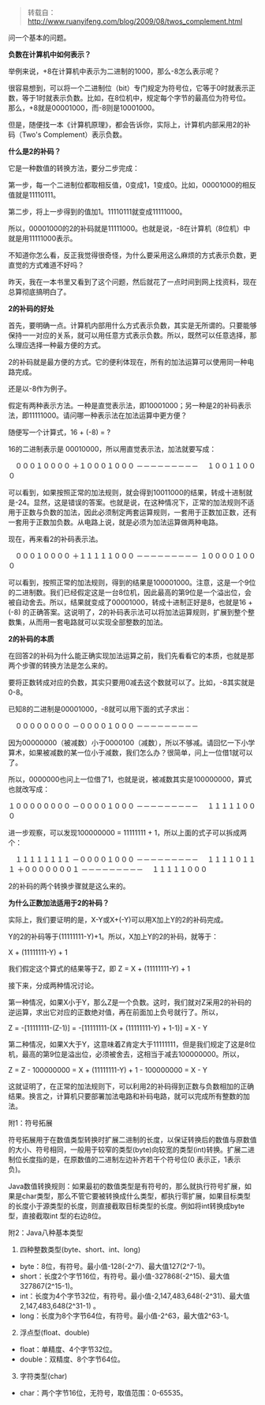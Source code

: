 > 转载自：http://www.ruanyifeng.com/blog/2009/08/twos_complement.html

问一个基本的问题。

**负数在计算机中如何表示？**

举例来说，+8在计算机中表示为二进制的1000，那么-8怎么表示呢？

很容易想到，可以将一个二进制位（bit）专门规定为符号位，它等于0时就表示正数，等于1时就表示负数。比如，在8位机中，规定每个字节的最高位为符号位。那么，+8就是00001000，而-8则是10001000。

但是，随便找一本《计算机原理》，都会告诉你，实际上，计算机内部采用2的补码（Two's Complement）表示负数。

**什么是2的补码？**

它是一种数值的转换方法，要分二步完成：

第一步，每一个二进制位都取相反值，0变成1，1变成0。比如，00001000的相反值就是11110111。

第二步，将上一步得到的值加1。11110111就变成11111000。

所以，00001000的2的补码就是11111000。也就是说，-8在计算机（8位机）中就是用11111000表示。

不知道你怎么看，反正我觉得很奇怪，为什么要采用这么麻烦的方式表示负数，更直觉的方式难道不好吗？

昨天，我在一本书里又看到了这个问题，然后就花了一点时间到网上找资料，现在总算彻底搞明白了。

**2的补码的好处**

首先，要明确一点。计算机内部用什么方式表示负数，其实是无所谓的。只要能够保持一一对应的关系，就可以用任意方式表示负数。所以，既然可以任意选择，那么理应选择一种最方便的方式。

2的补码就是最方便的方式。它的便利体现在，所有的加法运算可以使用同一种电路完成。

还是以-8作为例子。

假定有两种表示方法。一种是直觉表示法，即10001000；另一种是2的补码表示法，即11111000。请问哪一种表示法在加法运算中更方便？

随便写一个计算式，16 + (-8) = ?

16的二进制表示是 00010000，所以用直觉表示法，加法就要写成：

　０００１００００
＋１０００１０００
－－－－－－－－－
　１００１１０００

可以看到，如果按照正常的加法规则，就会得到10011000的结果，转成十进制就是-24。显然，这是错误的答案。也就是说，在这种情况下，正常的加法规则不适用于正数与负数的加法，因此必须制定两套运算规则，一套用于正数加正数，还有一套用于正数加负数。从电路上说，就是必须为加法运算做两种电路。

现在，再来看2的补码表示法。

　０００１００００
＋１１１１１０００
－－－－－－－－－
１００００１０００

可以看到，按照正常的加法规则，得到的结果是100001000。注意，这是一个9位的二进制数。我们已经假定这是一台8位机，因此最高的第9位是一个溢出位，会被自动舍去。所以，结果就变成了00001000，转成十进制正好是8，也就是16 + (-8) 的正确答案。这说明了，2的补码表示法可以将加法运算规则，扩展到整个整数集，从而用一套电路就可以实现全部整数的加法。

**2的补码的本质**

在回答2的补码为什么能正确实现加法运算之前，我们先看看它的本质，也就是那两个步骤的转换方法是怎么来的。

要将正数转成对应的负数，其实只要用0减去这个数就可以了。比如，-8其实就是0-8。

已知8的二进制是00001000，-8就可以用下面的式子求出：

　００００００００
－００００１０００
－－－－－－－－－

因为00000000（被减数）小于0000100（减数），所以不够减。请回忆一下小学算术，如果被减数的某一位小于减数，我们怎么办？很简单，问上一位借1就可以了。

所以，0000000也问上一位借了1，也就是说，被减数其实是100000000，算式也就改写成：

１００００００００
－００００１０００
－－－－－－－－－
　１１１１１０００

进一步观察，可以发现100000000 = 11111111 + 1，所以上面的式子可以拆成两个：

　１１１１１１１１
－００００１０００
－－－－－－－－－
　１１１１０１１１
＋０００００００１
－－－－－－－－－
　１１１１１０００

2的补码的两个转换步骤就是这么来的。

**为什么正数加法适用于2的补码？**

实际上，我们要证明的是，X-Y或X+(-Y)可以用X加上Y的2的补码完成。

Y的2的补码等于(11111111-Y)+1。所以，X加上Y的2的补码，就等于：

X + (11111111-Y) + 1

我们假定这个算式的结果等于Z，即 Z = X + (11111111-Y) + 1

接下来，分成两种情况讨论。

第一种情况，如果X小于Y，那么Z是一个负数。这时，我们就对Z采用2的补码的逆运算，求出它对应的正数绝对值，再在前面加上负号就行了。所以，

Z = -[11111111-(Z-1)] = -[11111111-(X + (11111111-Y) + 1-1)] = X - Y

第二种情况，如果X大于Y，这意味着Z肯定大于11111111，但是我们规定了这是8位机，最高的第9位是溢出位，必须被舍去，这相当于减去100000000。所以，

Z = Z - 100000000 = X + (11111111-Y) + 1 - 100000000 = X - Y

这就证明了，在正常的加法规则下，可以利用2的补码得到正数与负数相加的正确结果。换言之，计算机只要部署加法电路和补码电路，就可以完成所有整数的加法。



附1：符号拓展

符号拓展用于在数值类型转换时扩展二进制的长度，以保证转换后的数值与原数值的大小、符号相同，一般用于较窄的类型(byte)向较宽的类型(int)转换。扩展二进制位长度指的是，在原数值的二进制左边补齐若干个符号位(0 表示正，1表示负)。

Java数值转换规则：如果最初的数值类型是有符号的，那么就执行符号扩展，如果是char类型，那么不管它要被转换成什么类型，都执行零扩展，如果目标类型的长度小于源类型的长度，则直接截取目标类型的长度。例如将int转换成byte型，直接截取int 型的右边8位。

附2：Java八种基本类型

1. 四种整数类型(byte、short、int、long)

* byte：8位，有符号。最小值-128(-2^7)、最大值127(2^7-1)。
* short：长度2个字节16位，有符号。最小值-327868(-2^15)、最大值327867(2^15-1)。
* int：长度为4个字节32位，有符号。最小值-2,147,483,648(-2^31)、最大值2,147,483,648(2^31-1) 。
* long：长度为8个字节64位，有符号。最小值-2^63，最大值2^63-1。

2. 浮点型(float、double)

* float：单精度、4个字节32位。
* double：双精度、8个字节64位。

3. 字符类型(char)

* char：两个字节16位，无符号，取值范围：0-65535。